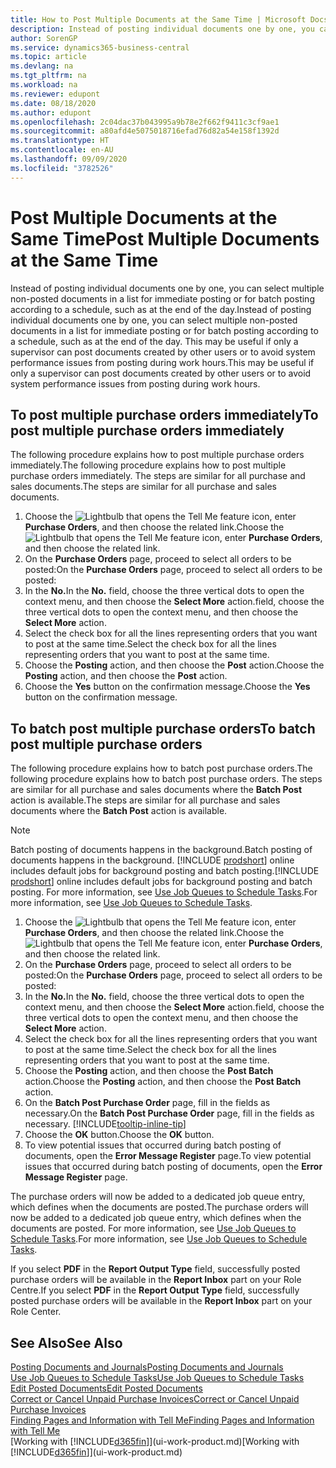 ```yaml
---
title: How to Post Multiple Documents at the Same Time | Microsoft Docs
description: Instead of posting individual documents one by one, you can select multiple non-posted documents in a list for batch posting, either for immediate posting or scheduled to, for example, the end of the day.
author: SorenGP
ms.service: dynamics365-business-central
ms.topic: article
ms.devlang: na
ms.tgt_pltfrm: na
ms.workload: na
ms.reviewer: edupont
ms.date: 08/18/2020
ms.author: edupont
ms.openlocfilehash: 2c04dac37b043995a9b78e2f662f9411c3cf9ae1
ms.sourcegitcommit: a80afd4e5075018716efad76d82a54e158f1392d
ms.translationtype: HT
ms.contentlocale: en-AU
ms.lasthandoff: 09/09/2020
ms.locfileid: "3782526"
---
```

# <a name="post-multiple-documents-at-the-same-time"></a><span data-ttu-id="1e239-103">Post Multiple Documents at the Same Time</span><span class="sxs-lookup"><span data-stu-id="1e239-103">Post Multiple Documents at the Same Time</span></span>

<span data-ttu-id="1e239-104">Instead of posting individual documents one by one, you can select multiple non-posted documents in a list for immediate posting or for batch posting according to a schedule, such as at the end of the day.</span><span class="sxs-lookup"><span data-stu-id="1e239-104">Instead of posting individual documents one by one, you can select multiple non-posted documents in a list for immediate posting or for batch posting according to a schedule, such as at the end of the day.</span></span> <span data-ttu-id="1e239-105">This may be useful if only a supervisor can post documents created by other users or to avoid system performance issues from posting during work hours.</span><span class="sxs-lookup"><span data-stu-id="1e239-105">This may be useful if only a supervisor can post documents created by other users or to avoid system performance issues from posting during work hours.</span></span>

## <a name="to-post-multiple-purchase-orders-immediately"></a><span data-ttu-id="1e239-106">To post multiple purchase orders immediately</span><span class="sxs-lookup"><span data-stu-id="1e239-106">To post multiple purchase orders immediately</span></span>

<span data-ttu-id="1e239-107">The following procedure explains how to post multiple purchase orders immediately.</span><span class="sxs-lookup"><span data-stu-id="1e239-107">The following procedure explains how to post multiple purchase orders immediately.</span></span> <span data-ttu-id="1e239-108">The steps are similar for all purchase and sales documents.</span><span class="sxs-lookup"><span data-stu-id="1e239-108">The steps are similar for all purchase and sales documents.</span></span>

1. <span data-ttu-id="1e239-109">Choose the ![Lightbulb that opens the Tell Me feature](media/ui-search/search_small.png "Tell me what you want to do") icon, enter **Purchase Orders**, and then choose the related link.</span><span class="sxs-lookup"><span data-stu-id="1e239-109">Choose the ![Lightbulb that opens the Tell Me feature](media/ui-search/search_small.png "Tell me what you want to do") icon, enter **Purchase Orders**, and then choose the related link.</span></span>
2. <span data-ttu-id="1e239-110">On the **Purchase Orders** page, proceed to select all orders to be posted:</span><span class="sxs-lookup"><span data-stu-id="1e239-110">On the **Purchase Orders** page, proceed to select all orders to be posted:</span></span>
3. <span data-ttu-id="1e239-111">In the **No.**</span><span class="sxs-lookup"><span data-stu-id="1e239-111">In the **No.**</span></span> <span data-ttu-id="1e239-112">field, choose the three vertical dots to open the context menu, and then choose the **Select More** action.</span><span class="sxs-lookup"><span data-stu-id="1e239-112">field, choose the three vertical dots to open the context menu, and then choose the **Select More** action.</span></span>
4. <span data-ttu-id="1e239-113">Select the check box for all the lines representing orders that you want to post at the same time.</span><span class="sxs-lookup"><span data-stu-id="1e239-113">Select the check box for all the lines representing orders that you want to post at the same time.</span></span>
5. <span data-ttu-id="1e239-114">Choose the **Posting** action, and then choose the **Post** action.</span><span class="sxs-lookup"><span data-stu-id="1e239-114">Choose the **Posting** action, and then choose the **Post** action.</span></span>
6. <span data-ttu-id="1e239-115">Choose the **Yes** button on the confirmation message.</span><span class="sxs-lookup"><span data-stu-id="1e239-115">Choose the **Yes** button on the confirmation message.</span></span>

## <a name="to-batch-post-multiple-purchase-orders"></a><span data-ttu-id="1e239-116">To batch post multiple purchase orders</span><span class="sxs-lookup"><span data-stu-id="1e239-116">To batch post multiple purchase orders</span></span>

<span data-ttu-id="1e239-117">The following procedure explains how to batch post purchase orders.</span><span class="sxs-lookup"><span data-stu-id="1e239-117">The following procedure explains how to batch post purchase orders.</span></span> <span data-ttu-id="1e239-118">The steps are similar for all purchase and sales documents where the **Batch Post** action is available.</span><span class="sxs-lookup"><span data-stu-id="1e239-118">The steps are similar for all purchase and sales documents where the **Batch Post** action is available.</span></span>

> [!NOTE]
> <span data-ttu-id="1e239-119">Batch posting of documents happens in the background.</span><span class="sxs-lookup"><span data-stu-id="1e239-119">Batch posting of documents happens in the background.</span></span> <span data-ttu-id="1e239-120">[!INCLUDE [prodshort](includes/prodshort.md)] online includes default jobs for background posting and batch posting.</span><span class="sxs-lookup"><span data-stu-id="1e239-120">[!INCLUDE [prodshort](includes/prodshort.md)] online includes default jobs for background posting and batch posting.</span></span> <span data-ttu-id="1e239-121">For more information, see [Use Job Queues to Schedule Tasks](admin-job-queues-schedule-tasks.md).</span><span class="sxs-lookup"><span data-stu-id="1e239-121">For more information, see [Use Job Queues to Schedule Tasks](admin-job-queues-schedule-tasks.md).</span></span>

1. <span data-ttu-id="1e239-122">Choose the ![Lightbulb that opens the Tell Me feature](media/ui-search/search_small.png "Tell me what you want to do") icon, enter **Purchase Orders**, and then choose the related link.</span><span class="sxs-lookup"><span data-stu-id="1e239-122">Choose the ![Lightbulb that opens the Tell Me feature](media/ui-search/search_small.png "Tell me what you want to do") icon, enter **Purchase Orders**, and then choose the related link.</span></span>  
2. <span data-ttu-id="1e239-123">On the **Purchase Orders** page, proceed to select all orders to be posted:</span><span class="sxs-lookup"><span data-stu-id="1e239-123">On the **Purchase Orders** page, proceed to select all orders to be posted:</span></span>
3. <span data-ttu-id="1e239-124">In the **No.**</span><span class="sxs-lookup"><span data-stu-id="1e239-124">In the **No.**</span></span> <span data-ttu-id="1e239-125">field, choose the three vertical dots to open the context menu, and then choose the **Select More** action.</span><span class="sxs-lookup"><span data-stu-id="1e239-125">field, choose the three vertical dots to open the context menu, and then choose the **Select More** action.</span></span>
4. <span data-ttu-id="1e239-126">Select the check box for all the lines representing orders that you want to post at the same time.</span><span class="sxs-lookup"><span data-stu-id="1e239-126">Select the check box for all the lines representing orders that you want to post at the same time.</span></span>
5. <span data-ttu-id="1e239-127">Choose the **Posting** action, and then choose the **Post Batch** action.</span><span class="sxs-lookup"><span data-stu-id="1e239-127">Choose the **Posting** action, and then choose the **Post Batch** action.</span></span>
6. <span data-ttu-id="1e239-128">On the **Batch Post Purchase Order** page, fill in the fields as necessary.</span><span class="sxs-lookup"><span data-stu-id="1e239-128">On the **Batch Post Purchase Order** page, fill in the fields as necessary.</span></span> [!INCLUDE[tooltip-inline-tip](includes/tooltip-inline-tip_md.md)]
7. <span data-ttu-id="1e239-129">Choose the **OK** button.</span><span class="sxs-lookup"><span data-stu-id="1e239-129">Choose the **OK** button.</span></span>
8. <span data-ttu-id="1e239-130">To view potential issues that occurred during batch posting of documents, open the **Error Message Register** page.</span><span class="sxs-lookup"><span data-stu-id="1e239-130">To view potential issues that occurred during batch posting of documents, open the **Error Message Register** page.</span></span>

<span data-ttu-id="1e239-131">The purchase orders will now be added to a dedicated job queue entry, which defines when the documents are posted.</span><span class="sxs-lookup"><span data-stu-id="1e239-131">The purchase orders will now be added to a dedicated job queue entry, which defines when the documents are posted.</span></span> <span data-ttu-id="1e239-132">For more information, see [Use Job Queues to Schedule Tasks](admin-job-queues-schedule-tasks.md).</span><span class="sxs-lookup"><span data-stu-id="1e239-132">For more information, see [Use Job Queues to Schedule Tasks](admin-job-queues-schedule-tasks.md).</span></span>

<span data-ttu-id="1e239-133">If you select **PDF** in the **Report Output Type** field, successfully posted purchase orders will be available in the **Report Inbox** part on your Role Centre.</span><span class="sxs-lookup"><span data-stu-id="1e239-133">If you select **PDF** in the **Report Output Type** field, successfully posted purchase orders will be available in the **Report Inbox** part on your Role Center.</span></span>

## <a name="see-also"></a><span data-ttu-id="1e239-134">See Also</span><span class="sxs-lookup"><span data-stu-id="1e239-134">See Also</span></span>

[<span data-ttu-id="1e239-135">Posting Documents and Journals</span><span class="sxs-lookup"><span data-stu-id="1e239-135">Posting Documents and Journals</span></span>](ui-post-documents-journals.md)  
[<span data-ttu-id="1e239-136">Use Job Queues to Schedule Tasks</span><span class="sxs-lookup"><span data-stu-id="1e239-136">Use Job Queues to Schedule Tasks</span></span>](admin-job-queues-schedule-tasks.md)  
[<span data-ttu-id="1e239-137">Edit Posted Documents</span><span class="sxs-lookup"><span data-stu-id="1e239-137">Edit Posted Documents</span></span>](across-edit-posted-document.md)  
[<span data-ttu-id="1e239-138">Correct or Cancel Unpaid Purchase Invoices</span><span class="sxs-lookup"><span data-stu-id="1e239-138">Correct or Cancel Unpaid Purchase Invoices</span></span>](purchasing-how-correct-cancel-unpaid-purchase-invoices.md)  
[<span data-ttu-id="1e239-139">Finding Pages and Information with Tell Me</span><span class="sxs-lookup"><span data-stu-id="1e239-139">Finding Pages and Information with Tell Me</span></span>](ui-search.md)  
<span data-ttu-id="1e239-140">[Working with [!INCLUDE[d365fin](includes/d365fin_md.md)]](ui-work-product.md)</span><span class="sxs-lookup"><span data-stu-id="1e239-140">[Working with [!INCLUDE[d365fin](includes/d365fin_md.md)]](ui-work-product.md)</span></span>
